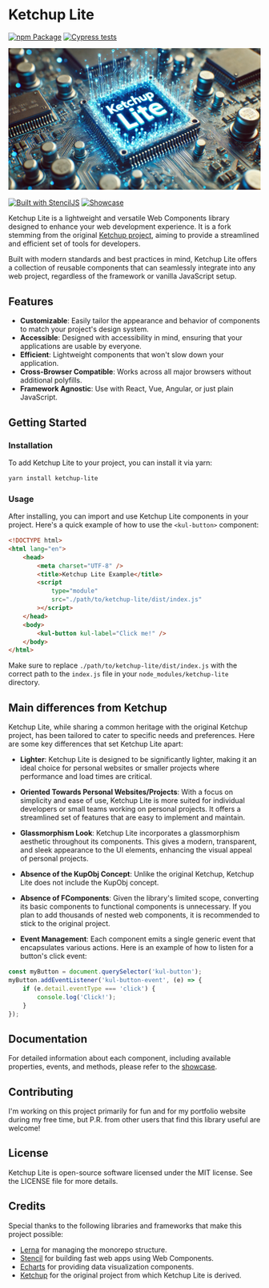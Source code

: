 # Ketchup Lite

[![npm Package](https://img.shields.io/npm/v/ketchup-lite.svg)](https://www.npmjs.com/package/ketchup-lite) [![Cypress tests](https://github.com/lucafoscili/ketchup-lite/actions/workflows/cypress-tests.yaml/badge.svg?branch=candidate)](https://github.com/lucafoscili/ketchup-lite/actions/workflows/cypress-tests.yaml)

![Ketchup Lite](https://github.com/lucafoscili/ketchup-lite/blob/375581f13119ec393256ac4162212936ecf29d3d/docs/images/Logo.png 'Ketchup Lite logo')

[![Built with StencilJS](https://img.shields.io/badge/Built_with_StencilJS-black?style=for-the-badge&logo=stenciljs&logoColor=white)](https://stenciljs.com/) [![Showcase](https://img.shields.io/badge/-Showcase-black?style=for-the-badge&logo=website&logoColor=white&link=https://www.lucafoscili.com/ketchup-lite)](https://www.lucafoscili.com/ketchup-lite)

Ketchup Lite is a lightweight and versatile Web Components library designed to enhance your web development experience. It is a fork stemming from the original [Ketchup project](https://github.com/smeup/ketchup), aiming to provide a streamlined and efficient set of tools for developers.

Built with modern standards and best practices in mind, Ketchup Lite offers a collection of reusable components that can seamlessly integrate into any web project, regardless of the framework or vanilla JavaScript setup.

## Features

- **Customizable**: Easily tailor the appearance and behavior of components to match your project's design system.
- **Accessible**: Designed with accessibility in mind, ensuring that your applications are usable by everyone.
- **Efficient**: Lightweight components that won't slow down your application.
- **Cross-Browser Compatible**: Works across all major browsers without additional polyfills.
- **Framework Agnostic**: Use with React, Vue, Angular, or just plain JavaScript.

## Getting Started

### Installation

To add Ketchup Lite to your project, you can install it via yarn:

```sh
yarn install ketchup-lite
```

### Usage

After installing, you can import and use Ketchup Lite components in your project. Here's a quick example of how to use the `<kul-button>` component:

```html
<!DOCTYPE html>
<html lang="en">
    <head>
        <meta charset="UTF-8" />
        <title>Ketchup Lite Example</title>
        <script
            type="module"
            src="./path/to/ketchup-lite/dist/index.js"
        ></script>
    </head>
    <body>
        <kul-button kul-label="Click me!" />
    </body>
</html>
```

Make sure to replace `./path/to/ketchup-lite/dist/index.js` with the correct path to the `index.js` file in your `node_modules/ketchup-lite` directory.

## Main differences from Ketchup

Ketchup Lite, while sharing a common heritage with the original Ketchup project, has been tailored to cater to specific needs and preferences. Here are some key differences that set Ketchup Lite apart:

- **Lighter**: Ketchup Lite is designed to be significantly lighter, making it an ideal choice for personal websites or smaller projects where performance and load times are critical.

- **Oriented Towards Personal Websites/Projects**: With a focus on simplicity and ease of use, Ketchup Lite is more suited for individual developers or small teams working on personal projects. It offers a streamlined set of features that are easy to implement and maintain.

- **Glassmorphism Look**: Ketchup Lite incorporates a glassmorphism aesthetic throughout its components. This gives a modern, transparent, and sleek appearance to the UI elements, enhancing the visual appeal of personal projects.

- **Absence of the KupObj Concept**: Unlike the original Ketchup, Ketchup Lite does not include the KupObj concept.
- **Absence of FComponents**: Given the library's limited scope, converting its basic components to functional components is unnecessary. If you plan to add thousands of nested web components, it is recommended to stick to the original project.

- **Event Management**: Each component emits a single generic event that encapsulates various actions. Here is an example of how to listen for a button's click event:

```javascript
const myButton = document.querySelector('kul-button');
myButton.addEventListener('kul-button-event', (e) => {
    if (e.detail.eventType === 'click') {
        console.log('Click!');
    }
});
```

## Documentation

For detailed information about each component, including available properties, events, and methods, please refer to the [showcase](https://www.lucafoscili.com/ketchup-lite).

## Contributing

I'm working on this project primarily for fun and for my portfolio website during my free time, but P.R. from other users that find this library useful are welcome!

## License

Ketchup Lite is open-source software licensed under the MIT license. See the LICENSE file for more details.

## Credits

Special thanks to the following libraries and frameworks that make this project possible:

- [Lerna](https://github.com/lerna/lerna) for managing the monorepo structure.
- [Stencil](https://stenciljs.com/) for building fast web apps using Web Components.
- [Echarts](https://echarts.apache.org/) for providing data visualization components.
- [Ketchup](https://github.com/smeup/ketchup) for the original project from which Ketchup Lite is derived.
